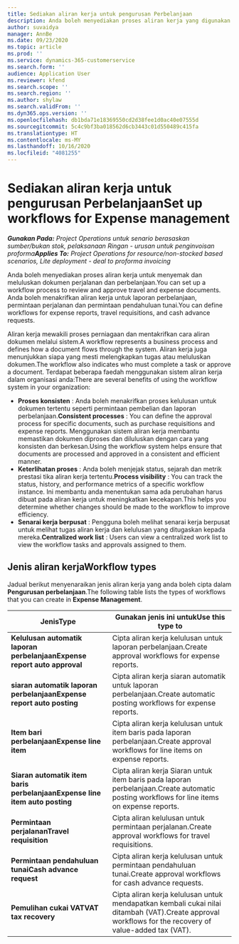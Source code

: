 ```yaml
---
title: Sediakan aliran kerja untuk pengurusan Perbelanjaan
description: Anda boleh menyediakan proses aliran kerja yang digunakan untuk menyemak dan meluluskan dokumen perjalanan dan perbelanjaan.
author: suvaidya
manager: AnnBe
ms.date: 09/23/2020
ms.topic: article
ms.prod: ''
ms.service: dynamics-365-customerservice
ms.search.form: ''
audience: Application User
ms.reviewer: kfend
ms.search.scope: ''
ms.search.region: ''
ms.author: shylaw
ms.search.validFrom: ''
ms.dyn365.ops.version: ''
ms.openlocfilehash: db1bda71e18369550cd2d38fee1d0ac40e07555d
ms.sourcegitcommit: 5c4c9bf3ba018562d6cb3443c01d550489c415fa
ms.translationtype: HT
ms.contentlocale: ms-MY
ms.lasthandoff: 10/16/2020
ms.locfileid: "4081255"
---
```

# <a name="set-up-workflows-for-expense-management"></a><span data-ttu-id="a9e77-103">Sediakan aliran kerja untuk pengurusan Perbelanjaan</span><span class="sxs-lookup"><span data-stu-id="a9e77-103">Set up workflows for Expense management</span></span>

<span data-ttu-id="a9e77-104">_**Gunakan Pada:** Project Operations untuk senario berasaskan sumber/bukan stok, pelaksanaan Ringan - urusan untuk penginvoisan proforma_</span><span class="sxs-lookup"><span data-stu-id="a9e77-104">_**Applies To:** Project Operations for resource/non-stocked based scenarios, Lite deployment - deal to proforma invoicing_</span></span>

<span data-ttu-id="a9e77-105">Anda boleh menyediakan proses aliran kerja untuk menyemak dan meluluskan dokumen perjalanan dan perbelanjaan.</span><span class="sxs-lookup"><span data-stu-id="a9e77-105">You can set up a workflow process to review and approve travel and expense documents.</span></span> <span data-ttu-id="a9e77-106">Anda boleh menakrifkan aliran kerja untuk laporan perbelanjaan, permintaan perjalanan dan permintaan pendahuluan tunai.</span><span class="sxs-lookup"><span data-stu-id="a9e77-106">You can define workflows for expense reports, travel requisitions, and cash advance requests.</span></span>

<span data-ttu-id="a9e77-107">Aliran kerja mewakili proses perniagaan dan mentakrifkan cara aliran dokumen melalui sistem.</span><span class="sxs-lookup"><span data-stu-id="a9e77-107">A workflow represents a business process and defines how a document flows through the system.</span></span> <span data-ttu-id="a9e77-108">Aliran kerja juga menunjukkan siapa yang mesti melengkapkan tugas atau meluluskan dokumen.</span><span class="sxs-lookup"><span data-stu-id="a9e77-108">The workflow also indicates who must complete a task or approve a document.</span></span> <span data-ttu-id="a9e77-109">Terdapat beberapa faedah menggunakan sistem aliran kerja dalam organisasi anda:</span><span class="sxs-lookup"><span data-stu-id="a9e77-109">There are several benefits of using the workflow system in your organization:</span></span>

- <span data-ttu-id="a9e77-110">**Proses konsisten** : Anda boleh menakrifkan proses kelulusan untuk dokumen tertentu seperti permintaan pembelian dan laporan perbelanjaan.</span><span class="sxs-lookup"><span data-stu-id="a9e77-110">**Consistent processes** : You can define the approval process for specific documents, such as purchase requisitions and expense reports.</span></span> <span data-ttu-id="a9e77-111">Menggunakan sistem aliran kerja membantu memastikan dokumen diproses dan diluluskan dengan cara yang konsisten dan berkesan.</span><span class="sxs-lookup"><span data-stu-id="a9e77-111">Using the workflow system helps ensure that documents are processed and approved in a consistent and efficient manner.</span></span>
- <span data-ttu-id="a9e77-112">**Keterlihatan proses** : Anda boleh menjejak status, sejarah dan metrik prestasi tika aliran kerja tertentu.</span><span class="sxs-lookup"><span data-stu-id="a9e77-112">**Process visibility** : You can track the status, history, and performance metrics of a specific workflow instance.</span></span> <span data-ttu-id="a9e77-113">Ini membantu anda menentukan sama ada perubahan harus dibuat pada aliran kerja untuk meningkatkan kecekapan.</span><span class="sxs-lookup"><span data-stu-id="a9e77-113">This helps you determine whether changes should be made to the workflow to improve efficiency.</span></span>
- <span data-ttu-id="a9e77-114">**Senarai kerja berpusat** : Pengguna boleh melihat senarai kerja berpusat untuk melihat tugas aliran kerja dan kelulusan yang ditugaskan kepada mereka.</span><span class="sxs-lookup"><span data-stu-id="a9e77-114">**Centralized work list** : Users can view a centralized work list to view the workflow tasks and approvals assigned to them.</span></span> 

## <a name="workflow-types"></a><span data-ttu-id="a9e77-115">Jenis aliran kerja</span><span class="sxs-lookup"><span data-stu-id="a9e77-115">Workflow types</span></span>

<span data-ttu-id="a9e77-116">Jadual berikut menyenaraikan jenis aliran kerja yang anda boleh cipta dalam **Pengurusan perbelanjaan**.</span><span class="sxs-lookup"><span data-stu-id="a9e77-116">The following table lists the types of workflows that you can create in **Expense Management**.</span></span>


|              <span data-ttu-id="a9e77-117"><strong>Jenis</strong></span><span class="sxs-lookup"><span data-stu-id="a9e77-117"><strong>Type</strong></span></span>              |                   <span data-ttu-id="a9e77-118"><strong>Gunakan jenis ini untuk</strong></span><span class="sxs-lookup"><span data-stu-id="a9e77-118"><strong>Use this type to</strong></span></span>                   |
|-------------------------------------------------|-----------------------------------------------------------------------|
|   <span data-ttu-id="a9e77-119"><strong>Kelulusan automatik laporan perbelanjaan</strong></span><span class="sxs-lookup"><span data-stu-id="a9e77-119"><strong>Expense report auto approval</strong></span></span> |            <span data-ttu-id="a9e77-120">Cipta aliran kerja kelulusan untuk laporan perbelanjaan.</span><span class="sxs-lookup"><span data-stu-id="a9e77-120">Create approval workflows for expense reports.</span></span>             |
|  <span data-ttu-id="a9e77-121"><strong>siaran automatik laporan perbelanjaan</strong></span><span class="sxs-lookup"><span data-stu-id="a9e77-121"><strong>Expense report auto posting</strong></span></span>   |        <span data-ttu-id="a9e77-122">Cipta aliran kerja siaran automatik untuk laporan perbelanjaan.</span><span class="sxs-lookup"><span data-stu-id="a9e77-122">Create automatic posting workflows for expense reports.</span></span>        |
|       <span data-ttu-id="a9e77-123"><strong>Item bari perbelanjaan</strong></span><span class="sxs-lookup"><span data-stu-id="a9e77-123"><strong>Expense line item</strong></span></span>        |     <span data-ttu-id="a9e77-124">Cipta aliran kerja kelulusan untuk item baris pada laporan perbelanjaan.</span><span class="sxs-lookup"><span data-stu-id="a9e77-124">Create approval workflows for line items on expense reports.</span></span>      |
| <span data-ttu-id="a9e77-125"><strong>Siaran automatik item baris perbelanjaan</strong></span><span class="sxs-lookup"><span data-stu-id="a9e77-125"><strong>Expense line item auto posting</strong></span></span> | <span data-ttu-id="a9e77-126">Cipta aliran kerja Siaran untuk item baris pada laporan perbelanjaan.</span><span class="sxs-lookup"><span data-stu-id="a9e77-126">Create automatic posting workflows for line items on expense reports.</span></span> |
|       <span data-ttu-id="a9e77-127"><strong>Permintaan perjalanan</strong></span><span class="sxs-lookup"><span data-stu-id="a9e77-127"><strong>Travel requisition</strong></span></span>       |          <span data-ttu-id="a9e77-128">Cipta aliran kelulusan untuk permintaan perjalanan.</span><span class="sxs-lookup"><span data-stu-id="a9e77-128">Create approval workflows for travel requisitions.</span></span>           |
|      <span data-ttu-id="a9e77-129"><strong>Permintaan pendahuluan tunai</strong></span><span class="sxs-lookup"><span data-stu-id="a9e77-129"><strong>Cash advance request</strong></span></span>      |         <span data-ttu-id="a9e77-130">Cipta aliran kerja kelulusan untuk permintaan pendahuluan tunai.</span><span class="sxs-lookup"><span data-stu-id="a9e77-130">Create approval workflows for cash advance requests.</span></span>          |
|        <span data-ttu-id="a9e77-131"><strong>Pemulihan cukai VAT</strong></span><span class="sxs-lookup"><span data-stu-id="a9e77-131"><strong>VAT tax recovery</strong></span></span>        | <span data-ttu-id="a9e77-132">Cipta aliran kerja kelulusan untuk mendapatkan kembali cukai nilai ditambah (VAT).</span><span class="sxs-lookup"><span data-stu-id="a9e77-132">Create approval workflows for the recovery of value-added tax (VAT).</span></span>  |
